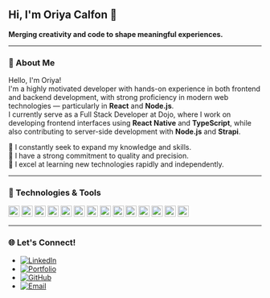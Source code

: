 ## Hi, I'm Oriya Calfon 👋  
**Merging creativity and code to shape meaningful experiences.**

---

### 🌟 About Me

Hello, I'm Oriya!  
I'm a highly motivated developer with hands-on experience in both frontend and backend development, with strong proficiency in modern web technologies — particularly in **React** and **Node.js**.  
I currently serve as a Full Stack Developer at Dojo, where I work on developing frontend interfaces using **React Native** and **TypeScript**, while also contributing to server-side development with **Node.js** and **Strapi**.  

🚀 I constantly seek to expand my knowledge and skills.  
🎯 I have a strong commitment to quality and precision.  
🧠 I excel at learning new technologies rapidly and independently.  

---

### 🔧 Technologies & Tools

<p align="left">
  <img src="https://cdn.jsdelivr.net/gh/devicons/devicon/icons/javascript/javascript-original.svg" height="22" alt="JavaScript" />
  <img src="https://cdn.jsdelivr.net/gh/devicons/devicon/icons/typescript/typescript-original.svg" height="22" alt="TypeScript" />
  <img src="https://cdn.jsdelivr.net/gh/devicons/devicon/icons/html5/html5-original.svg" height="22" alt="HTML" />
  <img src="https://cdn.jsdelivr.net/gh/devicons/devicon/icons/css3/css3-original.svg" height="22" alt="CSS" />
  <img src="https://cdn.jsdelivr.net/gh/devicons/devicon/icons/react/react-original.svg" height="22" alt="React" />
  <img src="https://cdn.jsdelivr.net/gh/devicons/devicon/icons/redux/redux-original.svg" height="22" alt="Redux" />
  <img src="https://cdn.jsdelivr.net/gh/devicons/devicon/icons/nodejs/nodejs-original.svg" height="22" alt="Node.js" />
  <img src="https://cdn.jsdelivr.net/gh/devicons/devicon/icons/dot-net/dot-net-original.svg" height="22" alt=".NET" />
  <img src="https://cdn.jsdelivr.net/gh/devicons/devicon/icons/java/java-original.svg" height="22" alt="Java" />
  <img src="https://cdn.jsdelivr.net/gh/devicons/devicon/icons/git/git-original.svg" height="22" alt="Git" />
  <img src="https://cdn.jsdelivr.net/gh/devicons/devicon/icons/github/github-original.svg" height="22" alt="GitHub" />
  <img src="https://cdn.jsdelivr.net/gh/devicons/devicon/icons/docker/docker-original.svg" height="22" alt="Docker" />
  <img src="https://cdn.jsdelivr.net/gh/devicons/devicon/icons/figma/figma-original.svg" height="22" alt="Figma" />
  <img src="https://cdn.jsdelivr.net/gh/devicons/devicon/icons/postman/postman-original.svg" height="22" alt="Postman" />
</p>

---

### 🌐 Let's Connect!

- [![LinkedIn](https://img.shields.io/badge/LinkedIn-blue?logo=linkedin&style=flat&logoColor=white)](https://www.linkedin.com/in/oriya-calfon-5a44a4233/)
- [![Portfolio](https://img.shields.io/badge/Portfolio-Visit-black?style=flat&logo=react)](https://oriya-calfon-portfolio.netlify.app/)
- [![GitHub](https://img.shields.io/badge/GitHub-Profile-black?logo=github)](https://github.com/OriyaCalfon)
- [![Email](https://img.shields.io/badge/Email-Contact-red?logo=gmail&style=flat)](mailto:or99330@gmail.com)
